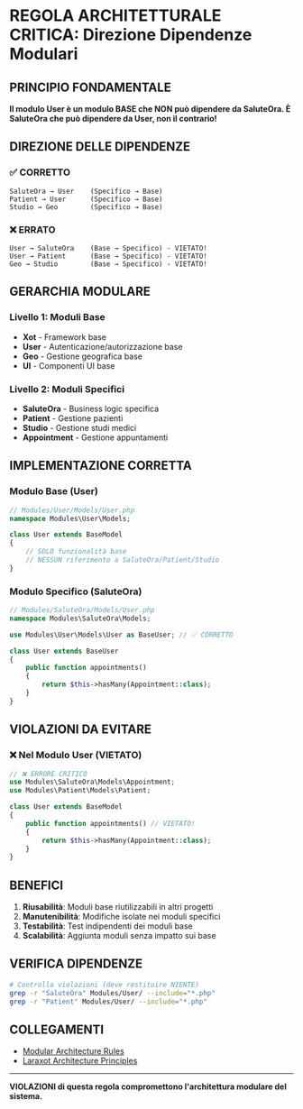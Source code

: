 # REGOLA ARCHITETTURALE CRITICA: Direzione Dipendenze Modulari

## PRINCIPIO FONDAMENTALE

**Il modulo User è un modulo BASE che NON può dipendere da SaluteOra. È SaluteOra che può dipendere da User, non il contrario!**

## DIREZIONE DELLE DIPENDENZE

### ✅ CORRETTO
```
SaluteOra → User    (Specifico → Base)
Patient → User      (Specifico → Base)  
Studio → Geo        (Specifico → Base)
```

### ❌ ERRATO
```
User → SaluteOra    (Base → Specifico) - VIETATO!
User → Patient      (Base → Specifico) - VIETATO!
Geo → Studio        (Base → Specifico) - VIETATO!
```

## GERARCHIA MODULARE

### Livello 1: Moduli Base
- **Xot** - Framework base
- **User** - Autenticazione/autorizzazione base
- **Geo** - Gestione geografica base
- **UI** - Componenti UI base

### Livello 2: Moduli Specifici
- **SaluteOra** - Business logic specifica
- **Patient** - Gestione pazienti
- **Studio** - Gestione studi medici
- **Appointment** - Gestione appuntamenti

## IMPLEMENTAZIONE CORRETTA

### Modulo Base (User)
```php
// Modules/User/Models/User.php
namespace Modules\User\Models;

class User extends BaseModel
{
    // SOLO funzionalità base
    // NESSUN riferimento a SaluteOra/Patient/Studio
}
```

### Modulo Specifico (SaluteOra)
```php
// Modules/SaluteOra/Models/User.php
namespace Modules\SaluteOra\Models;

use Modules\User\Models\User as BaseUser; // ✅ CORRETTO

class User extends BaseUser
{
    public function appointments()
    {
        return $this->hasMany(Appointment::class);
    }
}
```

## VIOLAZIONI DA EVITARE

### ❌ Nel Modulo User (VIETATO)
```php
// ❌ ERRORE CRITICO
use Modules\SaluteOra\Models\Appointment;
use Modules\Patient\Models\Patient;

class User extends BaseModel
{
    public function appointments() // VIETATO!
    {
        return $this->hasMany(Appointment::class);
    }
}
```

## BENEFICI

1. **Riusabilità**: Moduli base riutilizzabili in altri progetti
2. **Manutenibilità**: Modifiche isolate nei moduli specifici
3. **Testabilità**: Test indipendenti dei moduli base
4. **Scalabilità**: Aggiunta moduli senza impatto sui base

## VERIFICA DIPENDENZE

```bash
# Controlla violazioni (deve restituire NIENTE)
grep -r "SaluteOra" Modules/User/ --include="*.php"
grep -r "Patient" Modules/User/ --include="*.php"
```

## COLLEGAMENTI

- [Modular Architecture Rules](../../../docs/modular-architecture-dependency-rules.md)
- [Laraxot Architecture Principles](../../../docs/laraxot-architecture-principles.md)

---

**VIOLAZIONI di questa regola compromettono l'architettura modulare del sistema.**
